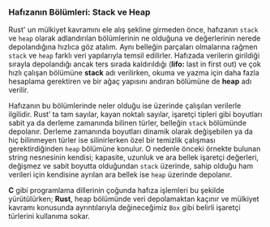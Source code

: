 ### Hafızanın Bölümleri: Stack ve Heap
Rust' un mülkiyet kavramını ele alış şekline girmeden önce, hafızanın `stack` ve `heap` olarak adlandırılan bölümlerinin ne olduğuna ve değerlerinin nerede depolandığına hızlıca göz atalım.
Aynı belleğin parçaları olmalarına rağmen `stack` ve `heap` farklı veri yapılarıyla temsil edilirler. Hafızada verilerin girildiği sırayla depolandığı ancak ters sırada kaldırıldığı (**lifo:**  last in first out) ve çok hızlı çalışan bölümüne **stack** adı verilirken, okuma ve yazma için daha fazla hesaplama gerektiren ve bir ağaç yapısını andıran bölümüne de **heap** adı verilir.

Hafızanın bu bölümlerinde neler olduğu ise üzerinde çalışılan verilerle ilgilidir. Rust’ ta tam sayılar, kayan noktalı sayılar, işaretçi tipleri gibi boyutları sabit ya da derleme zamanında bilinen türler, belleğin `stack` bölümünde depolanır. Derleme zamanında boyutları dinamik olarak değişebilen ya da hiç bilinmeyen türler ise silinirlerken özel bir temizlik çalışması gerektirdiğinden `heap` bölümüne konulur.
O nedenle önceki örnekte bulunan string nesnesinin kendisi; kapasite, uzunluk ve ara bellek işaretçi değerleri, değişmez ve sabit boyutta olduğundan `stack` üzerinde, sahip olduğu ham verileri için kendisine ayrılan ara bellek ise `heap` üzerinde depolanır. 

**C** gibi programlama dillerinin çoğunda hafıza işlemleri bu şekilde yürütülürken; **Rust**, heap bölümünde veri depolamaktan kaçınır ve mülkiyet kavramı konusunda ayrıntılarıyla değineceğimiz `Box` gibi belirli işaretçi türlerini kullanıma sokar.
